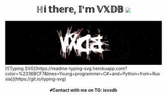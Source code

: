 <h1 align="center">ℍ𝕚 𝕥𝕙𝕖𝕣𝕖, 𝕀'𝕞 𝕍𝕏𝔻𝔹 
<img src="https://github.com/blackcater/blackcater/raw/main/images/Hi.gif" height="32"/></h1>
<center><img src="https://github.com/vertexDB/vertexDB/blob/main/name.png"></center>
[![Typing SVG](https://readme-typing-svg.herokuapp.com?color=%2336BCF7&lines=Young+programmer+C#+and+Python+from+Russia)](https://git.io/typing-svg)
<h4 align="center">💕Contact with me on TG: isvxdb</h4>
